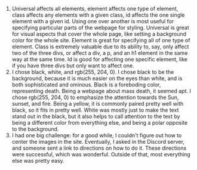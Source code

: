 1. Universal affects all elements, element affects one type of element, class
affects any elements with a given class, id affects the one single element with
a given id.  Using one over another is most useful for specifying particular parts
of the webpage for styling. Universal is great for visual aspects that cover the
whole page, like setting a background color for the whole site. Element is great
for specifying all of one type of element. Class is extremely valuable due to its
ability to, say, only affect two of the three divs, or affect a div, a p, and
an h1 element in the same way at the same time. Id is good for affecting one
specific element, like if you have three divs but only want to affect one.
2. I chose black, white, and rgb(255, 204, 0).  I chose black to be the background,
because it is much easier on the eyes than white, and is both sophisticated and
ominous. Black is a foreboding color, representing death. Being a webpage about
mass death, it seemed apt. I chose rgb(255, 204, 0) to emphasize the attention
towards the Sun, sunset, and fire.  Being a yellow, it is commonly paired pretty
well with black, so it fits in pretty well. White was mostly just to make the
text stand out in the black, but it also helps to call attention to the text
by being a different color from everything else, and being a polar opposite to
the background.
3. I had one big challenge: for a good while, I couldn't figure out how to center
the images in the site. Eventually, I asked in the Discord server, and someone
sent a link to directions on how to do it. These directions were successful,
which was wonderful.  Outside of that, most everything else was pretty easy.
